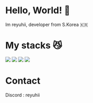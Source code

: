 # Hello, World! 👋

Im reyuhii, developer from S.Korea 🇰🇷

# My stacks 😼
<img src="https://img.shields.io/badge/Python-3776AB?style=flat-square&logo=Python&logoColor=white"> <img src="https://img.shields.io/badge/Go-00ADD8?style=flat-square&logo=Go&logoColor=white"> <img src="https://img.shields.io/badge/Rust-000000?style=flat-square&logo=Rust&logoColor=white"> <img src="https://img.shields.io/badge/C-A8B9CC?style=flat-square&logo=C&logoColor=white">

# Contact
Discord : reyuhii
